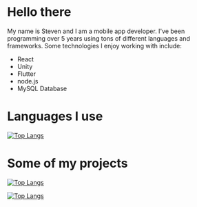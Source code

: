 # **Hello there**

My name is Steven and I am a mobile app developer. I've been programming over 5 years using tons of different languages and frameworks. Some technologies I enjoy working with include:
* React
* Unity
* Flutter
* node.js
* MySQL Database

# **Languages I use**

[![Top Langs](https://github-readme-stats.vercel.app/api/top-langs/?username=sheahann&theme=tokyonight&card_width=1000)](https://github.com/anuraghazra/github-readme-stats)

# **Some of my projects**

[![Top Langs](https://github-readme-stats.vercel.app/api/pin/?username=sheahann&repo=Flutter-MySQL-Python&theme=tokyonight&card_width=1000)](https://github.com/anuraghazra/github-readme-stats)

[![Top Langs](https://github-readme-stats.vercel.app/api/pin/?username=sheahann&repo=Flutter-MySQL-PHP&theme=tokyonight&card_width=1000)](https://github.com/anuraghazra/github-readme-stats)
